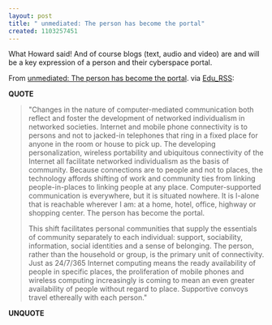 ```yaml
---
layout: post
title: " unmediated: The person has become the portal"
created: 1103257451
---
```

<p>What Howard said! And of course blogs (text, audio and video) are and will be a key expression of a person and their cyberspace portal.</p>
<p>From <a href="http://www.unmediated.org/archives/2004/12/the_person_has.php">unmediated: The person has become the portal</a>. via <a href="http://www.downes.ca/edu_rss.htm">Edu_RSS</a>:</p>
<p><b>QUOTE</b></p><blockquote><p>"Changes in the nature of computer-mediated communication both reflect and foster the development of networked individualism in networked societies. Internet and mobile phone connectivity is to persons and not to jacked-in telephones that ring in a fixed place for anyone in the room or house to pick up. The developing personalization, wireless portability and ubiquitous connectivity of the Internet all facilitate networked individualism as the basis of community. Because connections are to people and not to places, the technology affords shifting of work and community ties from linking people-in-places to linking people at any place. Computer-supported communication is everywhere, but it is situated nowhere. It is I-alone that is reachable wherever I am: at a home, hotel, office, highway or shopping center. The person has become the portal.</p>

<p>This shift facilitates personal communities that supply the essentials of community separately to each individual: support, sociability, information, social identities and a sense of belonging. The person, rather than the household or group, is the primary unit of connectivity. Just as 24/7/365 Internet computing means the ready availability of people in specific places, the proliferation of mobile phones and wireless computing increasingly is coming to mean an even greater availability of people without regard to place. Supportive convoys travel ethereally with each person."</p></blockquote><p><b>UNQUOTE</b></p>




